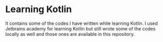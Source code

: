# Learning Kotlin

It contains some of the codes I have written while learning Kotlin. I used Jetbrains academy for learning Kotlin but still wrote some of the codes locally as well and those ones are available in this repository.
